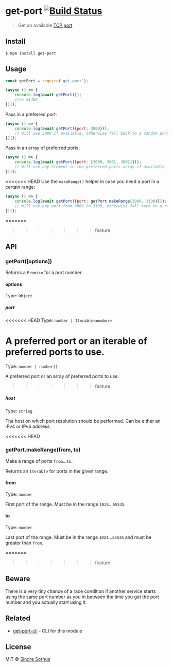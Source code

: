 # get-port [![Build Status](https://travis-ci.org/sindresorhus/get-port.svg?branch=master)](https://travis-ci.org/sindresorhus/get-port)

> Get an available [TCP port](https://en.wikipedia.org/wiki/Port_(computer_networking))


## Install

```
$ npm install get-port
```


## Usage

```js
const getPort = require('get-port');

(async () => {
	console.log(await getPort());
	//=> 51402
})();
```

Pass in a preferred port:

```js
(async () => {
	console.log(await getPort({port: 3000}));
	// Will use 3000 if available, otherwise fall back to a random port
})();
```

Pass in an array of preferred ports:

```js
(async () => {
	console.log(await getPort({port: [3000, 3001, 3002]}));
	// Will use any element in the preferred ports array if available, otherwise fall back to a random port
})();
```

<<<<<<< HEAD
Use the `makeRange()` helper in case you need a port in a certain range:

```js
(async () => {
	console.log(await getPort({port: getPort.makeRange(3000, 3100)}));
	// Will use any port from 3000 to 3100, otherwise fall back to a random port
})();
```

=======
>>>>>>> feature
## API

### getPort([options])

Returns a `Promise` for a port number.

#### options

Type: `Object`

##### port

<<<<<<< HEAD
Type: `number | Iterable<number>`

A preferred port or an iterable of preferred ports to use.
=======
Type: `number | number[]`

A preferred port or an array of preferred ports to use.
>>>>>>> feature

##### host

Type: `string`

The host on which port resolution should be performed. Can be either an IPv4 or IPv6 address.

<<<<<<< HEAD
### getPort.makeRange(from, to)

Make a range of ports `from`...`to`.

Returns an `Iterable` for ports in the given range.

#### from

Type: `number`

First port of the range. Must be in the range `1024`...`65535`.

#### to

Type: `number`

Last port of the range. Must be in the range `1024`...`65535` and must be greater than `from`.

=======
>>>>>>> feature

## Beware

There is a very tiny chance of a race condition if another service starts using the same port number as you in between the time you get the port number and you actually start using it.


## Related

- [get-port-cli](https://github.com/sindresorhus/get-port-cli) - CLI for this module


## License

MIT © [Sindre Sorhus](https://sindresorhus.com)
